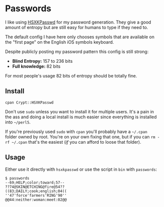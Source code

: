 # Passwords

I like using [HSXKPasswd](https://github.com/bbusschots/hsxkpasswd) for my
password generation. They give a good amount of entropy but are still easy for
humans to type if they need to.

The default config I have here only chooses symbols that are available on the
"first page" on the English iOS symbols keyboard.

Despite publicly posting my password pattern this config is still strong:

- **Blind Entropy:** 157 to 236 bits
- **Full knowledge:** 82 bits

For most people's usage 82 bits of entropy should be totally fine.


## Install

```shell
cpan Crypt::HSXKPasswd
```

Don't use `sudo` unless you want to install it for multiple users. It's a pain
in the ass and doing a local install is much easier since everything is
installed into `~/perl5`.

If you're previously used `sudo` with `cpan` you'll probably have a `~/.cpan`
folder owned by root. You're on your own fixing that one, but if you can `rm
-rf ~/.cpan` that's the easiest (*if* you can afford to loose that folder).

## Usage

Either use it directly with `hsxkpasswd` or use the script in `bin` with `passwords`:

```shell
$ passwords
--69;HELP;color;toward;57--
??74@SKIN@ETCHING@fire@54??
((83;DAILY;cook;english;04((
''47'force'farmers'RING'90''
@@44:neither:woman:meet:02@@
```
